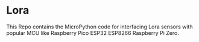 # Lora
This Repo contains the MicroPython code for interfacing Lora sensors with popular MCU like 
Raspberry Pico
ESP32
ESP8266
Raspberry Pi Zero.
